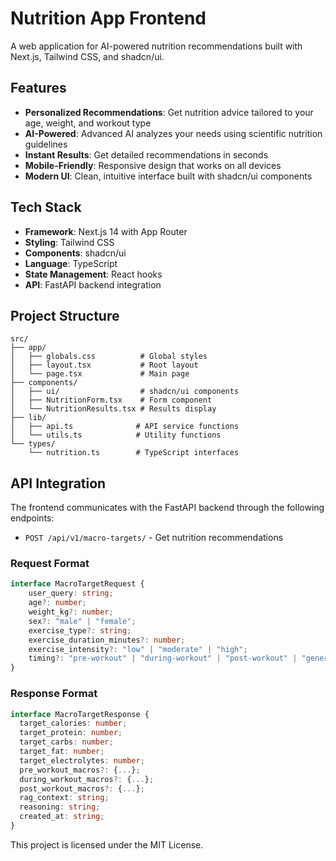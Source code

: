 # Nutrition App Frontend

A web application for AI-powered nutrition recommendations built with Next.js, Tailwind CSS, and shadcn/ui.

## Features

-   **Personalized Recommendations**: Get nutrition advice tailored to your age, weight, and workout type
-   **AI-Powered**: Advanced AI analyzes your needs using scientific nutrition guidelines
-   **Instant Results**: Get detailed recommendations in seconds
-   **Mobile-Friendly**: Responsive design that works on all devices
-   **Modern UI**: Clean, intuitive interface built with shadcn/ui components

## Tech Stack

-   **Framework**: Next.js 14 with App Router
-   **Styling**: Tailwind CSS
-   **Components**: shadcn/ui
-   **Language**: TypeScript
-   **State Management**: React hooks
-   **API**: FastAPI backend integration

## Project Structure

```
src/
├── app/
│   ├── globals.css          # Global styles
│   ├── layout.tsx           # Root layout
│   └── page.tsx             # Main page
├── components/
│   ├── ui/                  # shadcn/ui components
│   ├── NutritionForm.tsx    # Form component
│   └── NutritionResults.tsx # Results display
├── lib/
│   ├── api.ts              # API service functions
│   └── utils.ts            # Utility functions
└── types/
    └── nutrition.ts        # TypeScript interfaces
```

## API Integration

The frontend communicates with the FastAPI backend through the following endpoints:

-   `POST /api/v1/macro-targets/` - Get nutrition recommendations

### Request Format

```typescript
interface MacroTargetRequest {
    user_query: string;
    age?: number;
    weight_kg?: number;
    sex?: "male" | "female";
    exercise_type?: string;
    exercise_duration_minutes?: number;
    exercise_intensity?: "low" | "moderate" | "high";
    timing?: "pre-workout" | "during-workout" | "post-workout" | "general";
}
```

### Response Format

```typescript
interface MacroTargetResponse {
  target_calories: number;
  target_protein: number;
  target_carbs: number;
  target_fat: number;
  target_electrolytes: number;
  pre_workout_macros?: {...};
  during_workout_macros?: {...};
  post_workout_macros?: {...};
  rag_context: string;
  reasoning: string;
  created_at: string;
}
```

This project is licensed under the MIT License.
